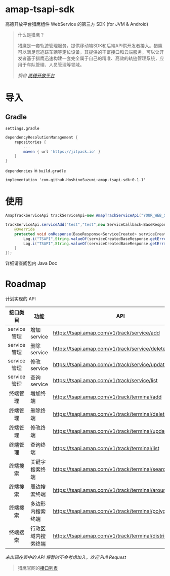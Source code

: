 # amap-tsapi-sdk

高德开放平台猎鹰组件 WebService 的第三方 SDK (for JVM & Android)

> 什么是猎鹰？
>
> 猎鹰是一套轨迹管理服务，提供移动端SDK和后端API供开发者接入。猎鹰可以满足您追踪车辆等定位设备，其提供的丰富接口和云端服务，可以让开发者基于猎鹰迅速构建一套完全属于自己的精准、高效的轨迹管理系统，应用于车队管理、人员管理等领域。
>
> *摘自 [高德开放平台](https://lbs.amap.com/api/track/summary)*

# 导入

## Gradle

`settings.gradle`

```gradle
dependencyResolutionManagement {
    repositories {
        ...
        maven { url 'https://jitpack.io' }
    }
}
```

`dependencies` in `build.gradle`

```dsl
implementation 'com.github.HoshinoSuzumi:amap-tsapi-sdk:0.1.1'
```

# 使用

```java
AmapTrackServiceApi trackServiceApi=new AmapTrackServiceApi("YOUR_WEB_SERVICE_KEY");

trackServiceApi.serviceAdd("test","test",new ServiceCallback<BaseResponse<ServiceCreated>>(){
    @Override
    protected void onResponse(BaseResponse<ServiceCreated> serviceCreatedBaseResponse){
        Log.i("TSAPI",String.valueOf(serviceCreatedBaseResponse.getErrcode()));
        Log.i("TSAPI",String.valueOf(serviceCreatedBaseResponse.getErrmsg()));
    }
});
```

详细请查阅包内 Java Doc

# Roadmap

计划实现的 API

|   接口类目    | 功能        | API                                                     | 实现  | 实例方法            |
|:---------:|-----------|---------------------------------------------------------|:---:|-----------------|
| service管理 | 增加service | https://tsapi.amap.com/v1/track/service/add             |  √  | serviceAdd()    |
| service管理 | 删除service | https://tsapi.amap.com/v1/track/service/delete          |     | serviceDelete() |
| service管理 | 修改service | https://tsapi.amap.com/v1/track/service/update          |     | serviceUpdate() |
| service管理 | 查询service | https://tsapi.amap.com/v1/track/service/list            |     | serviceList()   |
|   终端管理    | 增加终端      | https://tsapi.amap.com/v1/track/terminal/add            |     |                 |
|   终端管理    | 删除终端      | https://tsapi.amap.com/v1/track/terminal/delete         |     |                 |
|   终端管理    | 修改终端      | https://tsapi.amap.com/v1/track/terminal/update         |     |                 |
|   终端管理    | 查询终端      | https://tsapi.amap.com/v1/track/terminal/list           |     |                 |
|   终端搜索    | 关键字搜索终端   | https://tsapi.amap.com/v1/track/terminal/search         |     |                 |
|   终端搜索    | 周边搜索终端    | https://tsapi.amap.com/v1/track/terminal/aroundsearch   |     |                 |
|   终端搜索    | 多边形内搜索终端  | https://tsapi.amap.com/v1/track/terminal/polygonsearch  |     |                 |
|   终端搜索    | 行政区域内搜索终端 | https://tsapi.amap.com/v1/track/terminal/districtsearch |     |                 |

*未出现在表中的 API 将暂时不会考虑加入，欢迎 Pull Request*

> 猎鹰官网的[接口列表](https://lbs.amap.com/api/track/lieying-rumen#api_list)
